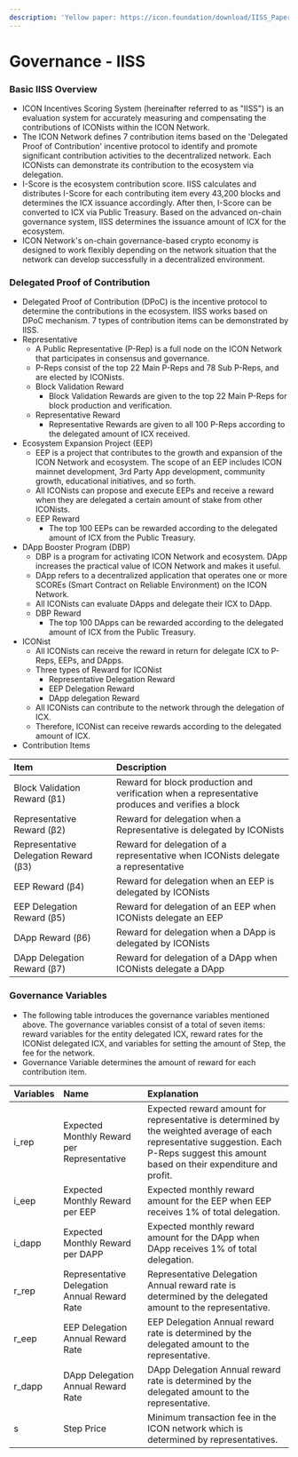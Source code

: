 ```yaml
---
description: 'Yellow paper: https://icon.foundation/download/IISS_Paper_v2.0_EN.pdf'
---
```


# Governance - IISS

### Basic IISS Overview

* ICON Incentives Scoring System \(hereinafter referred to as "IISS"\) is an evaluation system for accurately measuring and compensating the contributions of ICONists within the ICON Network. 
* The ICON Network defines 7 contribution items based on the 'Delegated Proof of Contribution' incentive protocol to identify and promote significant contribution activities to the decentralized network. Each ICONists can demonstrate its contribution to the ecosystem via delegation.
* I-Score is the ecosystem contribution score. IISS calculates and distributes I-Score for each contributing item every 43,200 blocks and determines the ICX issuance accordingly. After then, I-Score can be converted to ICX via Public Treasury. Based on the advanced on-chain governance system, IISS determines the issuance amount of ICX for the ecosystem.
* ICON Network's on-chain governance-based crypto economy is designed to work flexibly depending on the network situation that the network can develop successfully in a decentralized environment.

### Delegated Proof of Contribution

* Delegated Proof of Contribution \(DPoC\) is the incentive protocol to determine the contributions in the ecosystem. IISS works based on DPoC mechanism. 7 types of contribution items can be demonstrated by IISS.
* Representative
  * A Public Representative \(P-Rep\) is a full node on the ICON Network that participates in consensus and governance.
  * P-Reps consist of the top 22 Main P-Reps and 78 Sub P-Reps, and are elected by ICONists.
  * Block Validation Reward 
    * Block Validation Rewards are given to the top 22 Main P-Reps for block production and verification.
  * Representative Reward
    * Representative Rewards are given to all 100 P-Reps according to the delegated amount of ICX received.
* Ecosystem Expansion Project \(EEP\)
  * EEP is a project that contributes to the growth and expansion of the ICON Network and ecosystem. The scope of an EEP includes ICON mainnet development, 3rd Party App development, community growth, educational initiatives, and so forth.
  * All ICONists can propose and execute EEPs and receive a reward when they are delegated a certain amount of stake from other ICONists.
  * EEP Reward
    * The top 100 EEPs can be rewarded according to the delegated amount of ICX from the Public Treasury.
* DApp Booster Program \(DBP\)
  * DBP is a program for activating ICON Network and ecosystem. DApp increases the practical value of ICON Network and makes it useful.
  * DApp refers to a decentralized application that operates one or more SCOREs \(Smart Contract on Reliable Environment\) on the ICON Network.
  * All ICONists can evaluate DApps and delegate their ICX to DApp.
  * DBP Reward
    * The top 100 DApps can be rewarded according to the delegated amount of ICX from the Public Treasury.
* ICONist
  * All ICONists can receive the reward in return for delegate ICX to P-Reps, EEPs, and DApps.
  * Three types of Reward for ICONist 
    * Representative Delegation Reward
    * EEP Delegation Reward
    * DApp delegation Reward
  * All ICONists can contribute to the network through the delegation of ICX.
  * Therefore, ICONist can receive rewards according to the delegated amount of ICX.
* Contribution Items

| Item | Description |
| :--- | :--- |
| Block Validation Reward \(β1\) | Reward for block production and verification when a representative produces and verifies a block |
| Representative Reward \(β2\) | Reward for delegation when a Representative is delegated by ICONists |
| Representative Delegation Reward \(β3\) | Reward for delegation of a representative when ICONists delegate a representative |
| EEP Reward \(β4\) | Reward for delegation when an EEP is delegated by ICONists |
| EEP Delegation Reward \(β5\) | Reward for delegation of an EEP when ICONists delegate an EEP |
| DApp Reward \(β6\) | Reward for delegation when a DApp is delegated by ICONists |
| DApp Delegation Reward \(β7\) | Reward for delegation of a DApp when ICONists delegate a DApp |

### Governance Variables

* The following table introduces the governance variables mentioned above. The governance variables consist of a total of seven items: reward variables for the entity delegated ICX, reward rates for the ICONist delegated ICX, and variables for setting the amount of Step, the fee for the network.
* Governance Variable determines the amount of reward for each contribution item.

| Variables | Name | Explanation |
| :--- | :--- | :--- |
| i\_rep | Expected Monthly Reward per Representative | Expected reward amount for representative is determined by the weighted average of each representative suggestion. Each P-Reps suggest this amount based on their expenditure and profit. |
| i\_eep | Expected Monthly Reward per EEP | Expected monthly reward amount for the EEP when EEP receives 1% of total delegation. |
| i\_dapp | Expected Monthly Reward per DAPP | Expected monthly reward amount for the DApp when DApp receives 1% of total delegation. |
| r\_rep | Representative Delegation Annual Reward Rate | Representative Delegation Annual reward rate is determined by the delegated amount to the representative. |
| r\_eep | EEP Delegation Annual Reward Rate | EEP Delegation Annual reward rate is determined by the delegated amount to the representative. |
| r\_dapp | DApp Delegation Annual Reward Rate | DApp Delegation Annual reward rate is determined by the delegated amount to the representative. |
| s | Step Price | Minimum transaction fee in the ICON network which is determined by representatives. |

